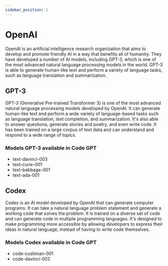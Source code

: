 ```yaml
---
sidebar_position: 1
---
```


# OpenAI

OpenAI is an artificial intelligence research organization that aims to develop and promote friendly AI in a way that benefits all of humanity. They have developed a number of AI models, including GPT-3, which is one of the most advanced natural language processing models in the world. GPT-3 is able to generate human-like text and perform a variety of language tasks, such as language translation and summarization.

## GPT-3
GPT-3 (Generative Pre-trained Transformer 3) is one of the most advanced natural language processing models developed by OpenAI. It can generate human-like text and perform a wide variety of language-based tasks such as language translation, text completion, and summarization. It's also able to answer questions, generate stories and poetry, and even write code. It has been trained on a large corpus of text data and can understand and respond to a wide range of topics.

### Models GPT-3 available in Code GPT
- text-davinci-003
- text-curie-001
- text-babbage-001
- text-ada-001


## Codex
Codex is an AI model developed by OpenAI that can generate computer programs. It can take a natural language problem statement and generate a working code that solves the problem. It is trained on a diverse set of code and can generate code in multiple programming languages. It's designed to make programming more accessible by allowing developers to express their ideas in natural language, instead of having to write code themselves.

### Models Codex available in Code GPT
- code-cushman-001
- code-davinci-002
